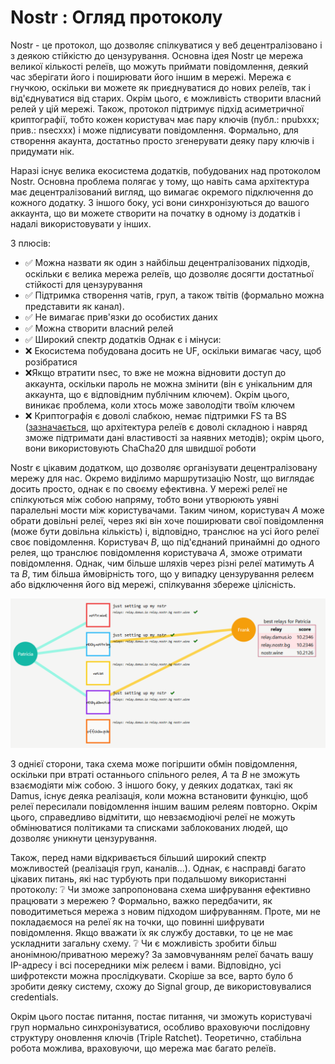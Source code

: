 # Nostr : Огляд протоколу

Nostr - це протокол, що дозволяє спілкуватися у веб децентралізовано і з деякою стійкістю до цензурування.
Основна ідея Nostr це мережа великої кількості релеїв, що можуть приймати повідомлення, деякий час зберігати його і поширювати його іншим в мережі. Мережа є гнучкою, оскільки ви можете як приєднуватися до нових релеїв, так і від'єднуватися від старих. Окрім цього, є можливість створити власний релей у цій мережі. Також, протокол підтримує підхід асиметричної криптографії, тобто кожен користувач має пару ключів (публ.: npubxxx; прив.: nsecxxx) і може підписувати повідомлення. Формально, для створення акаунта, достатньо просто згенерувати деяку пару ключів і придумати нік. 

Наразі існує велика екосистема додатків, побудованих над протоколом Nostr. Основна проблема полягає у тому, що навіть сама архітектура має децентралізований вигляд, що вимагає окремого підключення до кожного додатку. З іншого боку, усі вони синхронізуються до вашого аккаунта, що ви можете створити на початку в одному із додатків і надалі використовувати у інших. 

З плюсів: 
+ ✅ Можна назвати як один з найбільш децентралізованих підходів, оскільки є велика мережа релеїв, що дозволяє досягти достатньої стійкості для цензурування
+ ✅ Підтримка створення чатів, груп, а також твітів (формально можна представити як канал).
+ ✅ Не вимагає прив'язки до особистих даних 
+ ✅ Можна створити власний релей
+ ✅ Широкий спектр додатків
Однак є і мінуси:
+ ❌ Екосистема побудована досить не UF, оскільки вимагає часу, щоб розібратися 
+ ❌Якщо втратити nsec, то вже не можна відновити доступ до аккаунта, оскільки пароль не можна змінити (він є унікальним для аккаунта, що є відповідним публічним ключем). Окрім цього, виникає проблема, коли хтось може заволодіти твоїм ключем
+ ❌ Криптографія є доволі слабкою, немає підтримки FS та BS ([зазначається](https://github.com/nostr-protocol/nips/blob/master/44.md), що архітектура релеїв є доволі складною і навряд зможе підтримати дані властивості за наявних методів); окрім цього, вони використовують ChaCha20 для швидшої роботи

Nostr є цікавим додатком, що дозволяє організувати децентралізовану мережу для нас. 
Окремо виділимо маршрутизацію Nostr, що виглядає досить просто, однак є по своєму ефективна. У мережі релеї не спілкуються між собою напряму, тобто вони утворюють уявні паралельні мости між користувачами. Таким чином, користувач *А* може обрати довільні релеї, через які він хоче поширювати свої повідомлення (може бути довільна кількість) і, відповідно, транслює на усі його релеї своє повідомлення. Користувач *B*, що під'єднаний принаймні до одного релея, що транслює повідомлення користувача *A*, зможе отримати повідомлення. Однак, чим більше шляхів через різні релеї матимуть *A* та *B*, тим більша ймовірність того, що у випадку цензурування релеєм або відключення його від мережі, спілкування збереже цілісність. 

![Nostr scheme](/notes/schemes/nostr_scheme.png)

З однієї сторони, така схема може погіршити обмін повідомлення, оскільки при втраті останнього спільного релея, *A* та *B* не зможуть взаємодіяти між собою. З іншого боку, у деяких додатках, такі як Damus, існує деяка реалізація, коли можна встановити функцію, щоб релеї пересилали повідомлення іншим вашим релеям повторно. Окрім цього, справедливо відмітити, що невзаємодіючі релеї не можуть обмінюватися політиками та списками заблокованих людей, що дозволяє уникнути цензурування.

Також, перед нами відкривається більший широкий спектр можливостей (реалізація груп, каналів...). Однак, є насправді багато цікавих питань, які нас турбують при подальшому використанні протоколу:
  ❔ Чи зможе запропонована схема шифрування ефективно працювати з мережею ?
    Формально, важко передбачити, як поводитиметься мережа з новим підходом шифруванням. Проте, ми не покладаємося на релеї як на точки, що повинні шифрувати повідомлення. Якщо вважати їх як службу доставки, то це не має ускладнити загальну схему. 
  ❔ Чи є можливість зробити більш анонімною/приватною мережу?
	За замовчуванням релеї бачать вашу IP-адресу і всі посередники між релеєм і вами. Відповідно, усі шифротексти можна прослідкувати.  Скоріше за все, варто було б зробити деяку систему, схожу до Signal group, де використовувалися credentials.

Окрім цього постає питання, постає питання, чи зможуть користувачі груп нормально синхронізуватися, особливо враховуючи послідовну структуру оновлення ключів (Triple Ratchet). Теоретично, стабільна робота можлива, враховуючи, що мережа має багато релеїв.